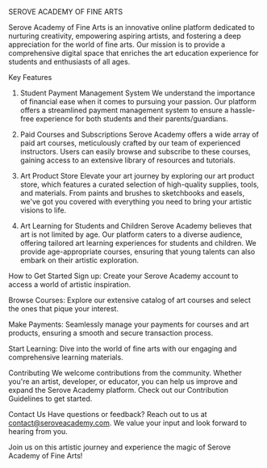 SEROVE ACADEMY OF FINE ARTS

Serove Academy of Fine Arts is an innovative online platform dedicated to nurturing creativity, empowering aspiring artists, and fostering a deep appreciation for the world of fine arts. Our mission is to provide a comprehensive digital space that enriches the art education experience for students and enthusiasts of all ages.

Key Features
1. Student Payment Management System
We understand the importance of financial ease when it comes to pursuing your passion. Our platform offers a streamlined payment management system to ensure a hassle-free experience for both students and their parents/guardians.

2. Paid Courses and Subscriptions
Serove Academy offers a wide array of paid art courses, meticulously crafted by our team of experienced instructors. Users can easily browse and subscribe to these courses, gaining access to an extensive library of resources and tutorials.

3. Art Product Store
Elevate your art journey by exploring our art product store, which features a curated selection of high-quality supplies, tools, and materials. From paints and brushes to sketchbooks and easels, we've got you covered with everything you need to bring your artistic visions to life.

4. Art Learning for Students and Children
Serove Academy believes that art is not limited by age. Our platform caters to a diverse audience, offering tailored art learning experiences for students and children. We provide age-appropriate courses, ensuring that young talents can also embark on their artistic exploration.

How to Get Started
Sign up: Create your Serove Academy account to access a world of artistic inspiration.

Browse Courses: Explore our extensive catalog of art courses and select the ones that pique your interest.

Make Payments: Seamlessly manage your payments for courses and art products, ensuring a smooth and secure transaction process.

Start Learning: Dive into the world of fine arts with our engaging and comprehensive learning materials.

Contributing
We welcome contributions from the community. Whether you're an artist, developer, or educator, you can help us improve and expand the Serove Academy platform. Check out our Contribution Guidelines to get started.

Contact Us
Have questions or feedback? Reach out to us at contact@seroveacademy.com. We value your input and look forward to hearing from you.

Join us on this artistic journey and experience the magic of Serove Academy of Fine Arts!

